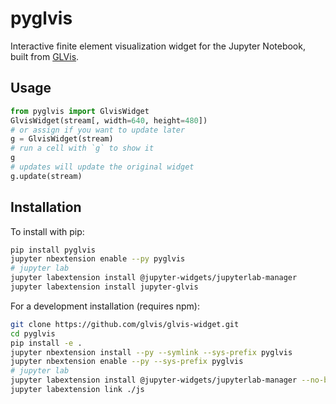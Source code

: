 pyglvis
=======

Interactive finite element visualization widget for the Jupyter Notebook,
built from [GLVis](https://glvis.org).

Usage
-----

```python
from pyglvis import GlvisWidget
GlvisWidget(stream[, width=640, height=480])
# or assign if you want to update later
g = GlvisWidget(stream)
# run a cell with `g` to show it
g
# updates will update the original widget
g.update(stream)
```

Installation
------------

To install with pip:

```bash
pip install pyglvis
jupyter nbextension enable --py pyglvis
# jupyter lab
jupyter labextension install @jupyter-widgets/jupyterlab-manager
jupyter labextension install jupyter-glvis
```


For a development installation (requires npm):

```bash
git clone https://github.com/glvis/glvis-widget.git
cd pyglvis
pip install -e .
jupyter nbextension install --py --symlink --sys-prefix pyglvis
jupyter nbextension enable --py --sys-prefix pyglvis
# jupyter lab
jupyter labextension install @jupyter-widgets/jupyterlab-manager --no-build
jupyter labextension link ./js
```
